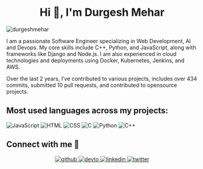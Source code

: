 <h1 align="center">Hi 👋, I'm Durgesh Mehar</h1>
<p align="left"> <img src="https://komarev.com/ghpvc/?username=durgeshmehar&label=Profile%20views&color=0e75b6&style=flat" alt="durgeshmehar" /> </p>

I am a passionate Software Engineer specializing in Web Development, AI and Devops. My core skills include C++, Python, and JavaScript, along with frameworks like Django and Node.js. I am also experienced in cloud technologies and deployments using Docker, Kubernetes, Jenkins, and AWS.

Over the last 2 years, I’ve contributed to various projects, includes over 434 commits, submitted 10 pull requests, and contributed to opensource projects.


## Most used languages across my projects:

![JavaScript](https://img.shields.io/static/v1?style=flat-square&label=%E2%A0%80&color=555&labelColor=%23f1e05a&message=JavaScript%EF%B8%B150.9%25)
![HTML](https://img.shields.io/static/v1?style=flat-square&label=%E2%A0%80&color=555&labelColor=%23e34c26&message=HTML%EF%B8%B116%25)
![CSS](https://img.shields.io/static/v1?style=flat-square&label=%E2%A0%80&color=555&labelColor=%23563d7c&message=CSS%EF%B8%B113.1%25)
![C](https://img.shields.io/static/v1?style=flat-square&label=%E2%A0%80&color=555&labelColor=%23555555&message=C%EF%B8%B16.9%25)
![Python](https://img.shields.io/static/v1?style=flat-square&label=%E2%A0%80&color=555&labelColor=%233572A5&message=Python%EF%B8%B16.7%25)
![C++](https://img.shields.io/static/v1?style=flat-square&label=%E2%A0%80&color=555&labelColor=%23f34b7d&message=C%2B%2B%EF%B8%B16.2%25)


## Connect with me 📩

<div align="center">
<a href="https://github.com/durgeshmehar?tab=repositories" target="_blank">
<img src=https://img.shields.io/badge/github-%2324292e.svg?&style=for-the-badge&logo=github&logoColor=white alt=github style="margin-bottom: 5px;" />
</a>
<a href="http://durgeshmehar.vercel.app/" target="_blank">
<img src=https://img.shields.io/badge/Portfolio-8A2BE2?&style=for-the-badge&logo=medium&logoColor=white alt=devto style="margin-bottom: 5px;" />
</a>
<a href="https://www.linkedin.com/in/durgeshmehar/" target="_blank">
<img src=https://img.shields.io/badge/linkedin-%231E77B5.svg?&style=for-the-badge&logo=linkedin&logoColor=white alt=linkedin style="margin-bottom: 5px;" />
</a>
<a href="https://x.com/Durgeshmehar77" target="_blank">
<img src=https://img.shields.io/badge/twitter-%2300acee.svg?&style=for-the-badge&logo=twitter&logoColor=white alt=twitter style="margin-bottom: 5px;" />
</a>


</div>
